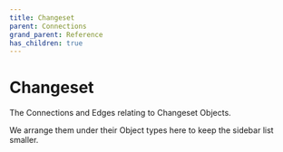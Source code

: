 ```yaml
---
title: Changeset
parent: Connections
grand_parent: Reference
has_children: true
---
```


# Changeset

The Connections and Edges relating to Changeset Objects.

We arrange them under their Object types here to keep the sidebar list smaller.

